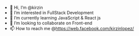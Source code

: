 - 👋 Hi, I’m @kirzin 
- 👀 I’m interested in FullStack Development
- 🌱 I’m currently learning JavaScript & React js
- 💞️ I’m looking to collaborate on Front-end
- 📫 How to reach me @https://web.facebook.com/kirzinlopez/
<!---
kirzin/kirzin is a ✨ special ✨ repository because its `README.md` (this file) appears on your GitHub profile.
You can click the Preview link to take a look at your changes.
--->
